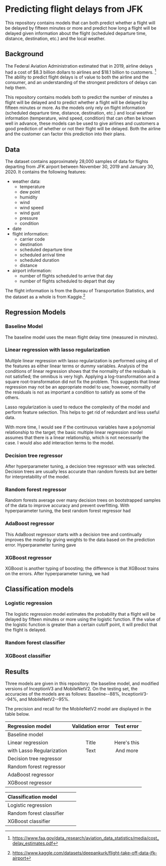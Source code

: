 # Predicting flight delays from JFK

This repository contains models that can both predict whether a flight will be delayed by fifteen minutes or more and predict how long a flight will be delayed given information about the flight (scheduled departure time, distance, destination, etc.) and the local weather.

Background
----------

The Federal Aviation Administration estimated that in 2019, airline delays had a cost of $8.3 billion dollars to airlines and $18.1 billion to customers. [^1]
The ability to predict flight delays is of value to both the airline and the consumer, and an understanding of the strongest predictors of delays can help them.

This repository contains models both to predict the number of minutes a flight will be delayed and to predict whether a flight will be delayed by fifteen minutes or more. 
As the models only rely on flight information (scheduled departure time, distance, destination, etc.) and local weather information (temperature, wind speed, condition) that can often be known well in advance, these models can be used to give airlines and customers a good prediction of whether or not their flight will be delayed.
Both the airline and the customer can factor this prediction into their plans.

Data
-------

The dataset contains approximately 28,000 samples of data for flights departing from JFK airport between November 30, 2019 and January 30, 2020. 
It contains the following features:
* weather data:
  * temperature
  * dew point
  * humidity
  * wind
  * wind speed
  * wind gust
  * pressure
  * condition
* date
* flight information:
  * carrier code
  * destination
  * scheduled departure time
  * scheduled arrival time
  * scheduled duration
  * distance
* airport information:
  * number of flights scheduled to arrive that day
  * number of flights scheduled to depart that day
 
The flight information is from the Bureau of Transportation Statistics, and the dataset as a whole is from Kaggle.[^2]

Regression Models
---------------------

### Baseline Model ###

The baseline model uses the mean flight delay time (measured in minutes). 

### Linear regression with lasso regularization ###

Multiple linear regression with lasso regularization is performed using all of the features as either linear terms or dummy variables. 
Analysis of the conditions of linear regression shows that the normality of the residuals is not satisfied; the omnibus is very high.
Applying a log-transformation and a square root-transformation did not fix the problem.
This suggests that linear regression may not be an appropriate model to use; however, normality of the residuals is not as important a condition to satisfy as some of the others.

Lasso regularization is used to reduce the complexity of the model and perform feature selection.
This helps to get rid of redundant and less useful data.

With more time, I would see if the continuous variables have a polynomial relationship to the target; the basic multiple linear regression model assumes that there is a linear relationship, which is not necessarily the case.
I would also add interaction terms to the model.

### Decision tree regressor ###

After hyperparameter tuning, a decision tree regressor with      was selected.
Decision trees are usually less accurate than random forests but are better for interpretability of the model.

### Random forest regressor ###

Random forests average over many decision trees on bootstrapped samples of the data to improve accuracy and prevent overfitting.
With hyperparameter tuning, the best random forest regressor had 

### AdaBoost regressor ###

This AdaBoost regressor starts with a decision tree and continually improves the model by giving weights to the data based on the prediction error.
Hyperparameter tuning gave 

### XGBoost regressor ###

XGBoost is another typing of boosting; the difference is that XGBoost trains on the errors.
After hyperparameter tuning, we had

Classification models
---------------------------------------------

### Logistic regression ###

The logistic regression model estimates the probability that a flight will be delayed by fifteen minutes or more using the logistic function.
If the value of the logistic function is greater than a certain cutoff point, it will predict that the flight is delayed.

### Random forest classifier ###

### XGBoost classifier ###


Results
---------------

Three models are given in this repository: the baseline model, and modified versions of InceptionV3 and MobileNetV2. 
On the testing set, the accuracies of the models are as follows: Baseline--88%, InceptionV3--94%, and MobileNetV2--95%.

The precision and recall for the MobileNetV2 model are displayed in the table below.

| Regression model       | Validation error | Test error     |
| :---        |    :----:        |      :---: |
|  Baseline model    |             |          |
|  Linear regression   | Title            | Here's this   |
|  with Lasso Regularization   | Text             | And more      |
|  Decision tree regressor     |                          |      |
|  Random forest regressor    |                        |         |
|  AdaBoost regressor     |                           |         |
|  XGBoost regressor       |                          |         |

| Classification model  |                   |              |
|     :-----         |  :------:         |   :-----:        |
|   Logistic regression           |                  |           |          
|   Random forest classifier      |                  |           |
|   XGBoost classifier           |                  |           |

[^1]: https://www.faa.gov/data_research/aviation_data_statistics/media/cost_delay_estimates.pdf
[^2]: https://www.kaggle.com/datasets/deepankurk/flight-take-off-data-jfk-airport

